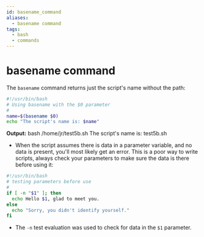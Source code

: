 ```yaml
---
id: basename_command
aliases:
  - basename command
tags:
  - bash
  - commands
---
```


# basename command

The `basename` command returns just the script's name without the path:

```bash
#!/usr/bin/bash
# Using basename with the $0 parameter
#
name=$(basename $0)
echo "The script's name is: $name"
```

**Output:**
bash /home/jr/test5b.sh
The script's name is: test5b.sh

- When the script assumes there is data in a parameter variable, and no data is
  present, you'll most likely get an error. This is a poor way to write scripts,
  always check your parameters to make sure the data is there before using it:

```bash
#!/usr/bin/bash
# testing parameters before use
#
if [ -n "$1" ]; then
  echo Hello $1, glad to meet you.
else
  echo "Sorry, you didn't identify yourself."
fi
```

- The `-n` test evaluation was used to check for data in the `$1` parameter.
